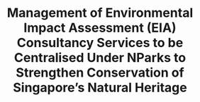 ---
layout: post
title: "Management of Environmental Impact Assessment (EIA) Consultancy Services to be Centralised Under NParks to Strengthen Conservation of Singapore’s Natural Heritage"
file_url: https://www.nparks.gov.sg/news/2022/8/management-of-environmental-impact-assessment-(eia)
---